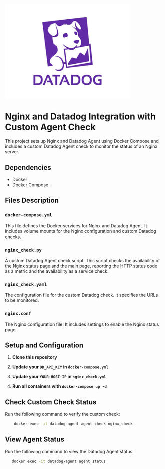 <p align="left">
 <img width="400px" src="dd_logo.jpg" alt="qr"/>
</p>

# Nginx and Datadog Integration with Custom Agent Check

This project sets up Nginx and Datadog Agent using Docker Compose and includes a custom Datadog Agent check to monitor the status of an Nginx server.

## Dependencies

- Docker
- Docker Compose

## Files Description

### `docker-compose.yml`

This file defines the Docker services for Nginx and Datadog Agent. It includes volume mounts for the Nginx configuration and custom Datadog checks.

### `nginx_check.py`

A custom Datadog Agent check script. This script checks the availability of the Nginx status page and the main page, reporting the HTTP status code as a metric and the availability as a service check.

### `nginx_check.yaml`

The configuration file for the custom Datadog check. It specifies the URLs to be monitored.

### `nginx.conf`

The Nginx configuration file. It includes settings to enable the Nginx status page.

## Setup and Configuration

1. **Clone this repository**

2. **Update your `DD_API_KEY` in `docker-compose.yml`**

2. **Update your `YOUR-HOST-IP` in `nginx_check.yml`**

4. **Run all containers with `docker-compose up -d`**


## Check Custom Check Status

Run the following command to verify the custom check:

```sh
    docker exec -it datadog-agent agent check nginx_check
```

## View Agent Status

Run the following command to view the Datadog Agent status:

```sh
   docker exec -it datadog-agent agent status
```

